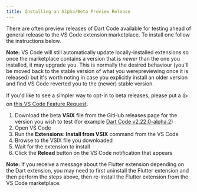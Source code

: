 ```yaml
---
title: Installing an Alpha/Beta Preview Release
---
```


There are often preview releases of Dart Code available for testing ahead of general release to the VS Code extension marketplace. To install one follow the instructions below.

**Note:** VS Code will still automatically update locally-installed extensions so once the marketplace contains a version that is *newer* than the one you installed, it may upgrade you. This is normally the desired behaviour (you'll be moved back to the stable version of what you werepreviewing once it is released) but it's worth noting in case you explicitly install an older version and find VS Code reverted you to the (newer) stable version.

If you'd like to see a simpler way to opt-in to beta releases, please put a 👍 on [this VS Code Feature Request](https://github.com/Microsoft/vscode/issues/15756).

1. Download the beta **VSIX** file from the GitHub releases page for the version you wish to test (for example [Dart Code v2.22.0-alpha.2](https://github.com/Dart-Code/Dart-Code/releases/tag/v2.22.0-alpha.2))
1. Open VS Code
1. Run the **Extensions: Install from VSIX** command from the VS Code
1. Browse to the VSIX file you downloaded
1. Wait for the extension to install
1. Click the **Reload** button on the VS Code notification that appears

**Note:** If you receive a message about the Flutter extension depending on the Dart extension, you may need to first uninstall the Flutter extension and then perform the steps above, then re-install the Flutter extension from the VS Code marketplace.
